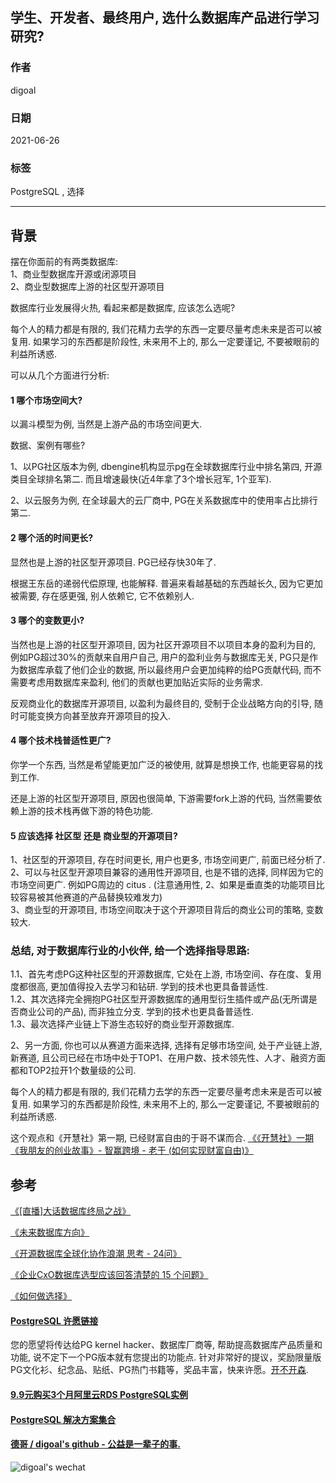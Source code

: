 ## 学生、开发者、最终用户, 选什么数据库产品进行学习研究?   
      
### 作者      
digoal      
      
### 日期      
2021-06-26       
      
### 标签      
PostgreSQL , 选择     
      
----      
      
## 背景      
摆在你面前的有两类数据库:   
1、商业型数据库开源或闭源项目  
2、商业型数据库上游的社区型开源项目  
  
数据库行业发展得火热, 看起来都是数据库, 应该怎么选呢?   
  
每个人的精力都是有限的, 我们花精力去学的东西一定要尽量考虑未来是否可以被复用. 如果学习的东西都是阶段性, 未来用不上的, 那么一定要谨记, 不要被眼前的利益所诱惑.   
  
可以从几个方面进行分析:   
  
#### 1 哪个市场空间大?  
以漏斗模型为例, 当然是上游产品的市场空间更大.   
  
数据、案例有哪些?  
  
1、以PG社区版本为例, dbengine机构显示pg在全球数据库行业中排名第四, 开源类目全球排名第二. 而且增速最快(近4年拿了3个增长冠军, 1个亚军).   
  
2、以云服务为例, 在全球最大的云厂商中, PG在关系数据库中的使用率占比排行第二.   
  
#### 2 哪个活的时间更长?  
  
显然也是上游的社区型开源项目. PG已经存快30年了.   
  
根据王东岳的递弱代偿原理, 也能解释. 普遍来看越基础的东西越长久, 因为它更加被需要, 存在感更强, 别人依赖它, 它不依赖别人.   
  
#### 3 哪个的变数更小?  
  
当然也是上游的社区型开源项目, 因为社区开源项目不以项目本身的盈利为目的, 例如PG超过30%的贡献来自用户自己, 用户的盈利业务与数据库无关, PG只是作为数据库承载了他们企业的数据, 所以最终用户会更加纯粹的给PG贡献代码, 而不需要考虑用数据库来盈利, 他们的贡献也更加贴近实际的业务需求.   
  
反观商业化的数据库开源项目, 以盈利为最终目的, 受制于企业战略方向的引导, 随时可能变换方向甚至放弃开源项目的投入.  
  
#### 4 哪个技术栈普适性更广?  
你学一个东西, 当然是希望能更加广泛的被使用, 就算是想换工作, 也能更容易的找到工作.   
  
还是上游的社区型开源项目, 原因也很简单, 下游需要fork上游的代码, 当然需要依赖上游的技术栈再做下游的特色功能.   
  
#### 5 应该选择 社区型 还是 商业型的开源项目?   
  
1、社区型的开源项目, 存在时间更长, 用户也更多, 市场空间更广, 前面已经分析了.   
2、可以与社区型开源项目兼容的通用性开源项目, 也是不错的选择, 同样因为它的市场空间更广. 例如PG周边的 citus .    (注意通用性, 2、如果是垂直类的功能项目比较容易被其他赛道的产品替换较难发力)  
3、商业型的开源项目, 市场空间取决于这个开源项目背后的商业公司的策略, 变数较大.   
  
  
### 总结, 对于数据库行业的小伙伴, 给一个选择指导思路:   
1\.1、首先考虑PG这种社区型的开源数据库, 它处在上游, 市场空间、存在度、复用度都很高, 更加值得投入去学习和钻研. 学到的技术也更具备普适性.    
1\.2、其次选择完全拥抱PG社区型开源数据库的通用型衍生插件或产品(无所谓是否商业公司的产品), 而非独立分支.   学到的技术也更具备普适性.     
1\.3、最次选择产业链上下游生态较好的商业型开源数据库.    
  
2、另一方面, 你也可以从赛道方面来选择, 选择有足够市场空间, 处于产业链上游, 新赛道, 且公司已经在市场中处于TOP1、在用户数、技术领先性、人才、融资方面都和TOP2拉开1个数量级的公司.      
  
  
每个人的精力都是有限的, 我们花精力去学的东西一定要尽量考虑未来是否可以被复用. 如果学习的东西都是阶段性, 未来用不上的, 那么一定要谨记, 不要被眼前的利益所诱惑.   
  
这个观点和《开慧社》第一期, 已经财富自由的于哥不谋而合. [《《开慧社》一期《我朋友的创业故事》- 智赢跨境 - 老于 (如何实现财富自由)》](../202106/20210625_04.md)    
  
## 参考  
[《[直播]大话数据库终局之战》](../202009/20200926_03.md)        
  
[《未来数据库方向》](../202005/20200527_06.md)      
  
[《开源数据库全球化协作浪潮 思考 - 24问》](../202101/20210120_02.md)         
  
[《企业CxO数据库选型应该回答清楚的 15 个问题》](../202101/20210117_04.md)           
  
[《如何做选择》](../202106/20210617_02.md)    
  
  
#### [PostgreSQL 许愿链接](https://github.com/digoal/blog/issues/76 "269ac3d1c492e938c0191101c7238216")
您的愿望将传达给PG kernel hacker、数据库厂商等, 帮助提高数据库产品质量和功能, 说不定下一个PG版本就有您提出的功能点. 针对非常好的提议，奖励限量版PG文化衫、纪念品、贴纸、PG热门书籍等，奖品丰富，快来许愿。[开不开森](https://github.com/digoal/blog/issues/76 "269ac3d1c492e938c0191101c7238216").  
  
  
#### [9.9元购买3个月阿里云RDS PostgreSQL实例](https://www.aliyun.com/database/postgresqlactivity "57258f76c37864c6e6d23383d05714ea")
  
  
#### [PostgreSQL 解决方案集合](https://yq.aliyun.com/topic/118 "40cff096e9ed7122c512b35d8561d9c8")
  
  
#### [德哥 / digoal's github - 公益是一辈子的事.](https://github.com/digoal/blog/blob/master/README.md "22709685feb7cab07d30f30387f0a9ae")
  
  
![digoal's wechat](../pic/digoal_weixin.jpg "f7ad92eeba24523fd47a6e1a0e691b59")
  
